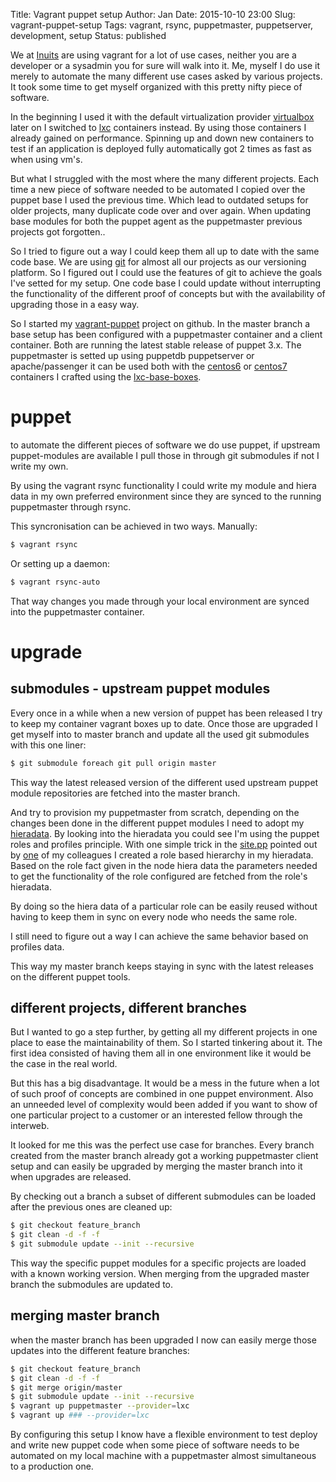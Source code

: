 Title:       Vagrant puppet setup
Author:      Jan
Date: 	     2015-10-10 23:00
Slug:	     vagrant-puppet-setup
Tags: 	     vagrant, rsync, puppetmaster, puppetserver, development, setup
Status:      published

We at [Inuits](https://inuits.eu) are using vagrant for a lot of use cases, neither you are a developer or a sysadmin you for sure will walk into it. Me, myself I do use it merely to automate the many different use cases asked by various projects. It took some time to get myself organized with this pretty nifty piece of software.

In the beginning I used it with the default virtualization provider [virtualbox](https://virtualbox.org) later on I switched to [lxc](https://visibilityspots.org/vagrant-setup.html) containers instead. By using those containers I already gained on performance. Spinning up and down new containers to test if an application is deployed fully automatically got 2 times as fast as when using vm's.

But what I struggled with the most where the many different projects. Each time a new piece of software needed to be automated I copied over the puppet base I used the previous time. Which lead to outdated setups for older projects, many duplicate code over and over again. When updating base modules for both the puppet agent as the puppetmaster previous projects got forgotten..

So I tried to figure out a way I could keep them all up to date with the same code base. We are using [git](https://git.org) for almost all our projects as our versioning platform. So I figured out I could use the features of git to achieve the goals I've setted for my setup. One code base I could update without interrupting the functionality of the different proof of concepts but with the availability of upgrading those in a easy way.

So I started my [vagrant-puppet](https://github.com/visibilityspots/vagrant-puppet.git) project on github. In the master branch a base setup has been configured with a puppetmaster container and a client container. Both are running the latest stable release of puppet 3.x. The puppetmaster is setted up using puppetdb puppetserver or apache/passenger it can be used both with the [centos6](https://atlas.hashicorp.com/visibilityspots/boxes/centos-6.x-puppet-3.x) or [centos7](https://atlas.hashicorp.com/visibilityspots/boxes/centos-7.x-puppet-3.x) containers I crafted using the [lxc-base-boxes](https://github.com/visibilityspots/vagrant-lxc-base-boxes).

# puppet

to automate the different pieces of software we do use puppet, if upstream puppet-modules are available I pull those in through git submodules if not I write my own.

By using the vagrant rsync functionality I could write my module and hiera data in my own preferred environment since they are synced to the running puppetmaster through rsync.

This syncronisation can be achieved in two ways. Manually:

```bash
$ vagrant rsync
```

Or setting up a daemon:

```bash
$ vagrant rsync-auto
```

That way changes you made through your local environment are synced into the puppetmaster container.

# upgrade

## submodules - upstream puppet modules

Every once in a while when a new version of puppet has been released I try to keep my container vagrant boxes up to date. Once those are upgraded I get myself into to master branch and update all the used git submodules with this one liner:

```bash
$ git submodule foreach git pull origin master
```

This way the latest released version of the different used upstream puppet module repositories are fetched into the master branch.

And try to provision my puppetmaster from scratch, depending on the changes been done in the different puppet modules I need to adopt my [hieradata](https://github.com/visibilityspots/vagrant-puppet/tree/master/hieradata). By looking into the hieradata you could see I'm using the puppet roles and profiles principle. With one simple trick in the [site.pp](https://github.com/visibilityspots/vagrant-puppet/blob/master/puppet/environments/production/manifests/site.pp) pointed out by [one](https://twitter.com/PeetersSimon) of my colleagues I created a role based hierarchy in my hieradata. Based on the role fact given in the node hiera data the parameters needed to get the functionality of the role configured are fetched from the role's hieradata.

By doing so the hiera data of a particular role can be easily reused without having to keep them in sync on every node who needs the same role.

I still need to figure out a way I can achieve the same behavior based on profiles data.

This way my master branch keeps staying in sync with the latest releases on the different puppet tools.

## different projects, different branches

But I wanted to go a step further, by getting all my different projects in one place to ease the maintainability of them. So I started tinkering about it. The first idea consisted of having them all in one environment like it would be the case in the real world.

But this has a big disadvantage. It would be a mess in the future when a lot of such proof of concepts are combined in one puppet environment. Also an unneeded level of complexity would been added if you want to show of one particular project to a customer or an interested fellow through the interweb.

It looked for me this was the perfect use case for branches. Every branch created from the master branch already got a working puppetmaster client setup and can easily be upgraded by merging the master branch into it when upgrades are released.

By checking out a branch a subset of different submodules can be loaded after the previous ones are cleaned up:

```bash
$ git checkout feature_branch
$ git clean -d -f -f
$ git submodule update --init --recursive
```

This way the specific puppet modules for a specific projects are loaded with a known working version. When merging from the upgraded master branch the submodules are updated to.

## merging master branch

when the master branch has been upgraded I now can easily merge those updates into the different feature branches:

```bash
$ git checkout feature_branch
$ git clean -d -f -f
$ git merge origin/master
$ git submodule update --init --recursive
$ vagrant up puppetmaster --provider=lxc
$ vagrant up ### --provider=lxc
```

By configuring this setup I know have a flexible environment to test deploy and write new puppet code when some piece of software needs to be automated on my local machine with a puppetmaster almost simultaneous to a production one.
